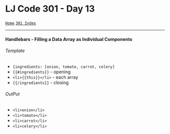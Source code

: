 # LJ Code 301 - Day 13
[`Home`](../README.md)
[`301 Index`](301_README.md)
<hr>

#### Handlebars - Filling a Data Array as Individual Components

###### Template
- `{ingredients: [onion, tomato, carrot, celery]`
- `{{#ingredients}}` - opening
- `<li>{{this}}</li>` - each array
- `{{/ingredients}}` - closing


###### OutPut
- `<li>onion</li>`
- `<li>tomato</li>`
- `<li>carrot</li>`
- `<li>celery</li>`
